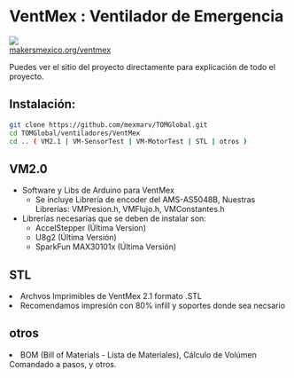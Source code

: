 # VentMex : Ventilador de Emergencia
<img src="https://makersmexico.org/ventmex/wp-content/uploads/2020/06/VMSolo.png"></br>
<a target="TOM" href="www.makersmexico.org">makersmexico.org/ventmex</a>

Puedes ver el sitio del proyecto directamente para explicación de todo el proyecto.

## Instalación:
```bash
git clone https://github.com/mexmarv/TOMGlobal.git
cd TOMGlobal/ventiladores/VentMex
cd .. ( VM2.1 | VM-SensorTest | VM-MotorTest | STL | otros )
```
## VM2.0
<ul>
<li>Software y Libs de Arduino para VentMex
<ul>
<li> Se incluye Librería de encoder del AMS-AS5048B, Nuestras Librerías: VMPresion.h, VMFlujo.h, VMConstantes.h 
</li>
</ul>
</li>
<li>Librerías necesarias que se deben de instalar son:
<ul>
<li>
 AccelStepper (Última Version)
</li>
<li>
 U8g2 (Última Versión)
 </li>
 <li>
SparkFun MAX30101x  (Última Versión)
</li>
</ul>
</ul>

## STL
<li>Archvos Imprimibles de VentMex 2.1 formato .STL</li>
<li>Recomendamos impresión con 80% infill y soportes donde sea necsario</li>

## otros
<li>BOM (Bill of Materials - Lista de Materiales), Cálculo de Volúmen Comandado a pasos, y otros.</li>
